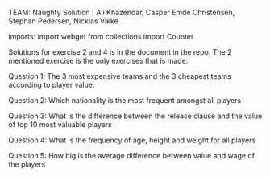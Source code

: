 TEAM: Naughty Solution | Ali Khazendar, Casper Emde Christensen, Stephan Pedersen, Nicklas Vikke

imports:
import webget
from collections import Counter

Solutions for exercise 2 and 4 is in the document in the repo. The 2 mentioned exercise is the only exercises that is made.

Question 1: The 3 most expensive teams and the 3 cheapest teams according to player value.

Question 2: Which nationality is the most frequent amongst all players

Question 3: What is the difference between the release clause and the value of top 10 most valuable players

Question 4: What is the frequency of age, height and weight for all players

Question 5: How big is the average difference between value and wage of the players
